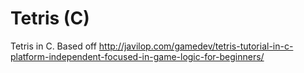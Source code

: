 Tetris (C)
==========
Tetris in C.
Based off http://javilop.com/gamedev/tetris-tutorial-in-c-platform-independent-focused-in-game-logic-for-beginners/

